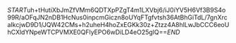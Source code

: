 $START$uh+tHutiXbJmZfVMm6QDTXpPZgT4m1LXVbj6/iJ0iYV5H6Vf3B9S4o99R/aOFqJN2nDB1HcNus0inpcmGiczn8oUYqFTgfvtsh36AtBhGiTdL/7gnXrcaIkcjwD9D1/JQW42CMs+h2uheH4hoZxEGKk30z+Ztzz4A8hlLwJbCCC6eoUhCXldYNpeWTCPVMXE0QFlyEPO6wDiLD4eO25glQ==$END$
